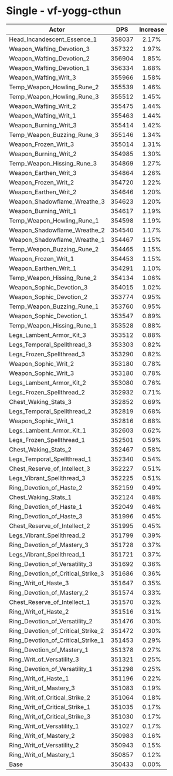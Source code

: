 # Single - vf-yogg-cthun
| Actor | DPS | Increase |
|---|:---:|:---:|
|Head_Incandescent_Essence_1|358037|2.17%|
|Weapon_Wafting_Devotion_3|357322|1.97%|
|Weapon_Wafting_Devotion_2|356904|1.85%|
|Weapon_Wafting_Devotion_1|356334|1.68%|
|Weapon_Wafting_Writ_3|355966|1.58%|
|Temp_Weapon_Howling_Rune_2|355539|1.46%|
|Temp_Weapon_Howling_Rune_3|355512|1.45%|
|Weapon_Wafting_Writ_2|355475|1.44%|
|Weapon_Wafting_Writ_1|355463|1.44%|
|Weapon_Burning_Writ_3|355414|1.42%|
|Temp_Weapon_Buzzing_Rune_3|355146|1.34%|
|Weapon_Frozen_Writ_3|355014|1.31%|
|Weapon_Burning_Writ_2|354985|1.30%|
|Temp_Weapon_Hissing_Rune_3|354869|1.27%|
|Weapon_Earthen_Writ_3|354864|1.26%|
|Weapon_Frozen_Writ_2|354720|1.22%|
|Weapon_Earthen_Writ_2|354646|1.20%|
|Weapon_Shadowflame_Wreathe_3|354623|1.20%|
|Weapon_Burning_Writ_1|354617|1.19%|
|Temp_Weapon_Howling_Rune_1|354598|1.19%|
|Weapon_Shadowflame_Wreathe_2|354540|1.17%|
|Weapon_Shadowflame_Wreathe_1|354467|1.15%|
|Temp_Weapon_Buzzing_Rune_2|354465|1.15%|
|Weapon_Frozen_Writ_1|354453|1.15%|
|Weapon_Earthen_Writ_1|354291|1.10%|
|Temp_Weapon_Hissing_Rune_2|354134|1.06%|
|Weapon_Sophic_Devotion_3|354015|1.02%|
|Weapon_Sophic_Devotion_2|353774|0.95%|
|Temp_Weapon_Buzzing_Rune_1|353760|0.95%|
|Weapon_Sophic_Devotion_1|353547|0.89%|
|Temp_Weapon_Hissing_Rune_1|353528|0.88%|
|Legs_Lambent_Armor_Kit_3|353512|0.88%|
|Legs_Temporal_Spellthread_3|353303|0.82%|
|Legs_Frozen_Spellthread_3|353290|0.82%|
|Weapon_Sophic_Writ_2|353180|0.78%|
|Weapon_Sophic_Writ_3|353180|0.78%|
|Legs_Lambent_Armor_Kit_2|353080|0.76%|
|Legs_Frozen_Spellthread_2|352932|0.71%|
|Chest_Waking_Stats_3|352852|0.69%|
|Legs_Temporal_Spellthread_2|352819|0.68%|
|Weapon_Sophic_Writ_1|352816|0.68%|
|Legs_Lambent_Armor_Kit_1|352603|0.62%|
|Legs_Frozen_Spellthread_1|352501|0.59%|
|Chest_Waking_Stats_2|352467|0.58%|
|Legs_Temporal_Spellthread_1|352340|0.54%|
|Chest_Reserve_of_Intellect_3|352227|0.51%|
|Legs_Vibrant_Spellthread_3|352225|0.51%|
|Ring_Devotion_of_Haste_2|352159|0.49%|
|Chest_Waking_Stats_1|352124|0.48%|
|Ring_Devotion_of_Haste_1|352049|0.46%|
|Ring_Devotion_of_Haste_3|351996|0.45%|
|Chest_Reserve_of_Intellect_2|351995|0.45%|
|Legs_Vibrant_Spellthread_2|351799|0.39%|
|Ring_Devotion_of_Mastery_3|351728|0.37%|
|Legs_Vibrant_Spellthread_1|351721|0.37%|
|Ring_Devotion_of_Versatility_3|351692|0.36%|
|Ring_Devotion_of_Critical_Strike_3|351686|0.36%|
|Ring_Writ_of_Haste_3|351647|0.35%|
|Ring_Devotion_of_Mastery_2|351574|0.33%|
|Chest_Reserve_of_Intellect_1|351570|0.32%|
|Ring_Writ_of_Haste_2|351516|0.31%|
|Ring_Devotion_of_Versatility_2|351476|0.30%|
|Ring_Devotion_of_Critical_Strike_2|351472|0.30%|
|Ring_Devotion_of_Critical_Strike_1|351453|0.29%|
|Ring_Devotion_of_Mastery_1|351378|0.27%|
|Ring_Writ_of_Versatility_3|351321|0.25%|
|Ring_Devotion_of_Versatility_1|351298|0.25%|
|Ring_Writ_of_Haste_1|351196|0.22%|
|Ring_Writ_of_Mastery_3|351083|0.19%|
|Ring_Writ_of_Critical_Strike_2|351064|0.18%|
|Ring_Writ_of_Critical_Strike_1|351035|0.17%|
|Ring_Writ_of_Critical_Strike_3|351030|0.17%|
|Ring_Writ_of_Versatility_1|351027|0.17%|
|Ring_Writ_of_Mastery_2|350983|0.16%|
|Ring_Writ_of_Versatility_2|350943|0.15%|
|Ring_Writ_of_Mastery_1|350857|0.12%|
|Base|350433|0.00%|
